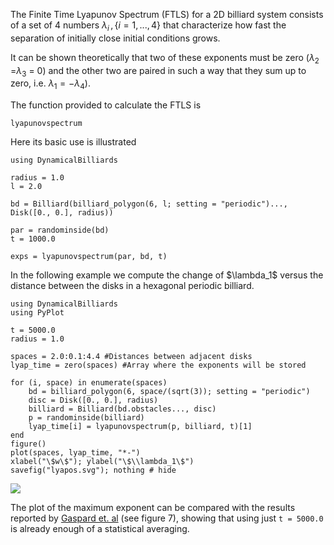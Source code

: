 The Finite Time Lyapunov Spectrum (FTLS) for a 2D billiard system consists of a
set of 4 numbers $\lambda_i \, , \{ i = 1, ...,4 \}$ that characterize how fast
the separation of initially close initial conditions grows.

It can be shown theoretically that two of these exponents must be zero
($\lambda_2$ =$\lambda_3$ = 0) and the other two are paired in such a way that
they sum up to zero, i.e. $\lambda_1 =  -\lambda_4$).

The function provided to calculate the FTLS is
```@docs
lyapunovspectrum
```

Here its basic use is illustrated
```@example lyaps
using DynamicalBilliards

radius = 1.0
l = 2.0

bd = Billiard(billiard_polygon(6, l; setting = "periodic")..., Disk([0., 0.], radius))

par = randominside(bd)
t = 1000.0

exps = lyapunovspectrum(par, bd, t)
```

In the following example we compute the change of $\lambda_1\$ versus the
distance between the disks in a hexagonal periodic billiard.

```@example lyaps
using DynamicalBilliards
using PyPlot

t = 5000.0
radius = 1.0

spaces = 2.0:0.1:4.4 #Distances between adjacent disks
lyap_time = zero(spaces) #Array where the exponents will be stored

for (i, space) in enumerate(spaces)
    bd = billiard_polygon(6, space/(sqrt(3)); setting = "periodic")
    disc = Disk([0., 0.], radius)
    billiard = Billiard(bd.obstacles..., disc)
    p = randominside(billiard)
    lyap_time[i] = lyapunovspectrum(p, billiard, t)[1]
end
figure()
plot(spaces, lyap_time, "*-")
xlabel("\$w\$"); ylabel("\$\\lambda_1\$")
savefig("lyapos.svg"); nothing # hide
```
![](lyapos.svg)

The plot of the maximum exponent can be compared with the results reported by
[Gaspard et. al](https://journals.aps.org/pre/abstract/10.1103/PhysRevE.51.5332)
(see figure 7), showing that using just `t = 5000.0` is already enough of a
statistical averaging.
